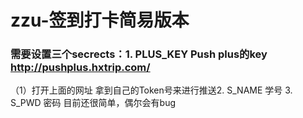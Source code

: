 # zzu-签到打卡简易版本
### 需要设置三个secrects：1. PLUS_KEY Push plus的key http://pushplus.hxtrip.com/ 
（1）打开上面的网址
拿到自己的Token号来进行推送2. S_NAME 学号  3. S_PWD  密码
目前还很简单，偶尔会有bug
                      
                       
                       
